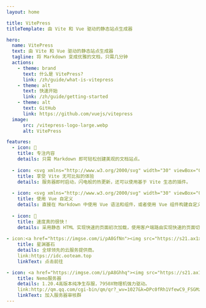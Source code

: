 ```yaml
---
layout: home

title: VitePress
titleTemplate: 由 Vite 和 Vue 驱动的静态站点生成器

hero:
  name: VitePress
  text: 由 Vite 和 Vue 驱动的静态站点生成器
  tagline: 将 Markdown 变成优雅的文档，只需几分钟
  actions:
    - theme: brand
      text: 什么是 VitePress?
      link: /zh/guide/what-is-vitepress
    - theme: alt
      text: 快速开始
      link: /zh/guide/getting-started
    - theme: alt
      text: GitHub
      link: https://github.com/vuejs/vitepress
  image:
      src: /vitepress-logo-large.webp
      alt: VitePress

features:
  - icon: 📝
    title: 专注内容
    details: 只需 Markdown 即可轻松创建美观的文档站点。
    
  - icon: <svg xmlns="http://www.w3.org/2000/svg" width="30" viewBox="0 0 256 256.32"><defs><linearGradient id="a" x1="-.828%" x2="57.636%" y1="7.652%" y2="78.411%"><stop offset="0%" stop-color="#41D1FF"/><stop offset="100%" stop-color="#BD34FE"/></linearGradient><linearGradient id="b" x1="43.376%" x2="50.316%" y1="2.242%" y2="89.03%"><stop offset="0%" stop-color="#FFEA83"/><stop offset="8.333%" stop-color="#FFDD35"/><stop offset="100%" stop-color="#FFA800"/></linearGradient></defs><path fill="url(#a)" d="M255.153 37.938 134.897 252.976c-2.483 4.44-8.862 4.466-11.382.048L.875 37.958c-2.746-4.814 1.371-10.646 6.827-9.67l120.385 21.517a6.537 6.537 0 0 0 2.322-.004l117.867-21.483c5.438-.991 9.574 4.796 6.877 9.62Z"/><path fill="url(#b)" d="M185.432.063 96.44 17.501a3.268 3.268 0 0 0-2.634 3.014l-5.474 92.456a3.268 3.268 0 0 0 3.997 3.378l24.777-5.718c2.318-.535 4.413 1.507 3.936 3.838l-7.361 36.047c-.495 2.426 1.782 4.5 4.151 3.78l15.304-4.649c2.372-.72 4.652 1.36 4.15 3.788l-11.698 56.621c-.732 3.542 3.979 5.473 5.943 2.437l1.313-2.028 72.516-144.72c1.215-2.423-.88-5.186-3.54-4.672l-25.505 4.922c-2.396.462-4.435-1.77-3.759-4.114l16.646-57.705c.677-2.35-1.37-4.583-3.769-4.113Z"/></svg>
    title: 享受 Vite 无可比拟的体验
    details: 服务器即时启动，闪电般的热更新，还可以使用基于 Vite 生态的插件。
    
  - icon: <svg xmlns="http://www.w3.org/2000/svg" width="30" viewBox="0 0 256 220.8"><path fill="#41B883" d="M204.8 0H256L128 220.8 0 0h97.92L128 51.2 157.44 0h47.36Z"/><path fill="#41B883" d="m0 0 128 220.8L256 0h-51.2L128 132.48 50.56 0H0Z"/><path fill="#35495E" d="M50.56 0 128 133.12 204.8 0h-47.36L128 51.2 97.92 0H50.56Z"/></svg>
    title: 使用 Vue 自定义
    details: 直接在 Markdown 中使用 Vue 语法和组件，或者使用 Vue 组件构建自定义主题。
    
  - icon: 🚀
    title: 速度真的很快！
    details: 采用静态 HTML 实现快速的页面初次加载，使用客户端路由实现快速的页面切换导航。
    
- icon:<a href="https://imgse.com/i/pA8GfNn"><img src="https://s21.ax1x.com/2024/10/05/pA8GfNn.png" alt="pA8GfNn.png" border="0" /></a>
    title: 星渊基石
    details: 全球领先的云服务提供商。
    link:https://idc.ooteam.top  
    linkText: 点击前往

- icon: <a href="https://imgse.com/i/pA8Ghhq"><img src="https://s21.ax1x.com/2024/10/05/pA8Ghhq.png" alt="pA8Ghhq.png" border="0" /></a>
    title: Nemo服务器
    details: 1.20.4高版本纯净生存服，7950X物理机强力驱动。
    link:http://qm.qq.com/cgi-bin/qm/qr?_wv=1027&k=DPc0fRh1VfewC9_FSGMzpvQZMyBYUxoc&authKey=rZYDhf%2FtmBN40pe1LG%2BtKEVlsiQGgGpNvY9hB36W4vZw4Q4u%2Fw%2BSyt6ieDk%2FoaA7&noverify=0&group_code=975998484   
    linkText: 加入服务器审核群
---
```

<style>
:root {
  --vp-home-hero-name-color: transparent;
  --vp-home-hero-name-background: -webkit-linear-gradient(120deg, #bd34fe 30%, #41d1ff);

  --vp-home-hero-image-background-image: linear-gradient(-45deg, #bd34fe 50%, #47caff 50%);
  --vp-home-hero-image-filter: blur(44px);
}

@media (min-width: 640px) {
  :root {
    --vp-home-hero-image-filter: blur(56px);
  }
}

@media (min-width: 960px) {
  :root {
    --vp-home-hero-image-filter: blur(68px);
  }
}
</style>
